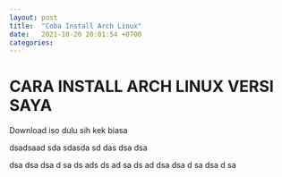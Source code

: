 ```yaml
---
layout: post
title:  "Coba Install Arch Linux"
date:   2021-10-20 20:01:54 +0700
categories:
---
```


# CARA INSTALL ARCH LINUX VERSI SAYA

Download iso dulu sih kek biasa

dsadsaad
sda
sdasda
sd
das
dsa
dsa

dsa
dsa
dsa
d
sa
ds
ads
ds
ad
sa
ds
ad
dsa
dsa
d
sa
dsa
d
sa
